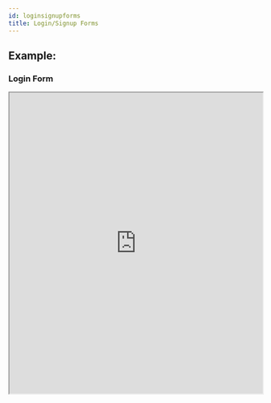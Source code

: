 ```yaml
---
id: loginsignupforms
title: Login/Signup Forms
---
```




## Example:


### Login Form


<iframe src="https://snack.expo.io/@amars29/login-nb?preview=true&platform=web&theme=dark" height="600" width="100%" />


### Signup Form

<iframe src="https://snack.expo.io/@amars29/signup-nb?preview=true&platform=web&theme=dark" height="600" width="100%" />